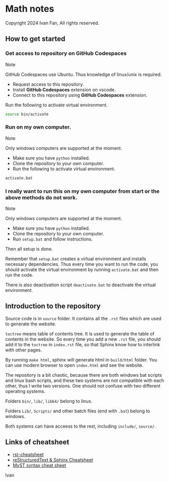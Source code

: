 # Math notes 
Copyright 2024 Ivan Fan, All rights reserved.

## How to get started

### Get access to repository on GitHub Codespaces
> [!NOTE]
> GitHub Codespaces use Ubuntu. Thus knowledge of linux/unix is required.
- Request access to this repository.
- Install **GitHub Codespaces** extension on vscode.
- Connect to this repository using **GitHub Codespaces** extension.

Run the following to activate virtual environment.
```bash
source bin/activate
```

### Run on my own computer.
> [!NOTE]
> Only windows computers are supported at the moment.
- Make sure you have `python` installed.
- Clone the repository to your own computer.
- Run the following to activate virtual environment.
```bat
activate.bat
```

### I really want to run this on my own computer from start or the above methods do not work.
> [!NOTE]
> Only windows computers are supported at the moment.
- Make sure you have `python` installed.
- Clone the repository to your own computer.
- Run `setup.bat` and follow instructions.

Then all setup is done.

Remember that `setup.bat` creates a virtual environment and installs necessary dependencies. Thus every time you want to run the code, you should activate the virtual environment by running `activate.bat` and then run the code.

There is also deactivation script `deactivate.bat` to deactivate the virtual environment.

## Introduction to the repository
Source code is in `source` folder. It contains all the `.rst` files which are used to generate the website.

`toctree` means table of contents tree. It is used to generate the table of contents in the website. So every time you add a new `.rst` file, you should add it to the `toctree` in `index.rst` file, so that Sphinx know how to interlink with other pages.

By running `make html`, sphinx will generate html in `build/html` folder. You can use modern browser to open `index.html` and see the website.

The repository is a bit chaotic, because there are both windows bat scripts and linux bash scripts, and these two systems are not compatible with each other, thus I write two versions. One should not confuse with two different operating systems.

Folders `bin/`, `lib/`, `lib64/` belong to linux.

Folders `Lib/`, `Scripts/` and other batch files (end with `.bat`) belong to windows.

Both systems can have acceess to the rest, including `include/`, `source/`.

## Links of cheatsheet
- [rst-cheatsheet](https://github.com/ralsina/rst-cheatsheet/blob/master/rst-cheatsheet.rst)
- [reStructuredText & Sphinx Cheatsheet](https://sphinx-tutorial.readthedocs.io/cheatsheet/)
- [MyST syntax cheat sheet](https://jupyterbook.org/en/stable/reference/cheatsheet.html)

Ivan